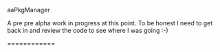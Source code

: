 aaPkgManager

A pre pre alpha work in progress at this point.  To be honest I need to get back in and review the code to see where I was going :-)

============
